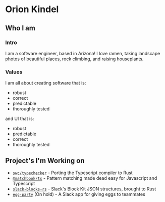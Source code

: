 # Orion Kindel

## Who I am
### Intro
I am a software engineer, based in Arizona!
I love ramen, taking landscape photos of beautiful places,
rock climbing, and raising houseplants.

### Values
I am all about creating software that is:
 - robust
 - correct
 - predictable
 - thoroughly tested

and UI that is:
 - robust
 - predictable
 - correct
 - thoroughly tested

## Project's I'm Working on
 - [`swc/typechecker`] - Porting the Typescript compiler to Rust
 - [`@matchbook/ts`] - Pattern matching made dead easy for Javascript and Typescript
 - [`slack-blocks-rs`] - Slack's Block Kit JSON structures, brought to Rust
 - [`egg-party`] (On hold) - A Slack app for giving eggs to teammates

[`swc/typechecker`]: https://github.com/divy-beta/swc-typechecker
[`vermilion`]: https://github.com/vermilion-ui
[`@matchbook/ts`]: https://github.com/matchbook-ts/matchbook-ts
[`egg-party`]: https://github.com/cakekindel/egg-party
[`slack-blocks-rs`]: https://github.com/cakekindel/egg-party

